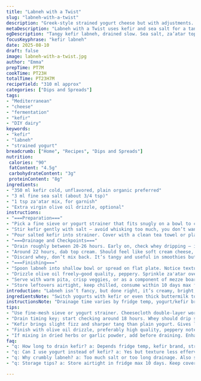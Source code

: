 ```yaml
---
title: "Labneh with a Twist"
slug: "labneh-with-a-twist"
description: "Greek-style strained yogurt cheese but with adjustments. Uses kefir and sea salt instead of yogurt and table salt. Drain times flexed slightly for texture variation. Added za'atar for earthy herbal notes on finish. Makes a soft, spreadable cheese with a tang and light grainy texture. Great for dips, spreads, or breakfast boards. Store well chilled up to 10 days. Simple equipment: fine mesh sieve or yogurt strainer with bowl. Familiar kitchen technique but watch the whey drip for best texture. Salt unevenness or over-drain makes it crumbly. Kefir gives a slight effervescence and a sharper tang. Laboratory-tested? No. Kitchen-tested thoroughly. Odor of fresh cream, light sour twang, pops of fragrance from za'atar wins over rubbed sumac. Essential basics and tips included."
metaDescription: "Labneh with a Twist uses kefir and sea salt for a tangy, spreadable cheese with za’atar finish. Flexible drain times for texture, store chilled up to 10 days."
ogDescription: "Tangy kefir labneh, drained slow. Sea salt, za’atar topping, soft grainy texture. Chill well, watch whey drip, subtle fizz from kefir."
focusKeyphrase: "kefir labneh"
date: 2025-08-10
draft: false
image: labneh-with-a-twist.jpg
author: "Emma"
prepTime: PT7M
cookTime: PT23H
totalTime: PT23H7M
recipeYield: "310 ml approx"
categories: ["Dips and Spreads"]
tags:
- "Mediterranean"
- "cheese"
- "fermentation"
- "kefir"
- "DIY dairy"
keywords:
- "kefir"
- "labneh"
- "strained yogurt"
breadcrumb: ["Home", "Recipes", "Dips and Spreads"]
nutrition: 
 calories: "90"
 fatContent: "4.5g"
 carbohydrateContent: "3g"
 proteinContent: "8g"
ingredients:
- "350 ml kefir cold, unflavored, plain organic preferred"
- "3 ml fine sea salt (about 3/4 tsp)"
- "1 tsp za'atar mix, for garnish"
- "Extra virgin olive oil drizzle, optional"
instructions:
- "===Preparation==="
- "Pick a fine sieve or yogurt strainer that fits snugly on a bowl to catch whey. Use cheesecloth if no strainer. Ensure it can drain straight to fridge safely."
- "Stir kefir gently with salt — avoid whisking too much, you don’t want to beat air in. Salt disperses and acts as flavor booster and preservation aid."
- "Pour salted kefir into strainer. Cover with a clean tea towel or plastic wrap to prevent fridge odors soaking in. Put whole setup inside fridge."
- "===Drainage and Checkpoints==="
- "Drain roughly between 20-26 hours. Early on, check whey dripping – it should be slow but steady, clear liquid pooling in bowl."
- "Around 22 hours, dab top cream. Should feel like soft cream cheese, not runny but not rock solid. If too loose, leave some hours more and check again; too dry means left too long or salt uneven."
- "Discard whey, don’t mix back. It’s tangy and useful in smoothies but too watery for cheese texture. Save for salad dressings or fermentation starters if desired."
- "===Finishing==="
- "Spoon labneh into shallow bowl or spread on flat plate. Notice texture: grains visible, dense yet soft like thick sour cream."
- "Drizzle olive oil freely—good quality, peppery. Sprinkle za'atar over top; the herbaceous bite lifts the dairy tang, a sharp contrast to usual sumac."
- "Serve with warm pita, crisp veggies, or as a component of mezze board."
- "Store leftovers airtight, keep chilled, consume within 10 days max for best texture and flavor preservation."
introduction: "Labneh isn’t fancy, but done right, it’s creamy, bright, and addictive. I’ve used kefir instead of plain Greek yogurt a bunch—adds a little fizz and sharp punch. Salt’s crucial—not just flavor but texture control. Too little, and it’s bland and sloppy. Too much, crumbly and salty. I’ve found sea salt blends more balanced than table salt, less harsh. Za’atar finishing—game changer; it brings herbal warmth rather than just tangy acid from sumac. Drain times? Don’t obsess. Watch whey drip; slow and steady shows it’s firming up nicely. Sometimes I start checking at 18 hours, hold on longer if cold fridge slows drainage. Labneh is a canvas for seasonings—try cumin or chili flakes next time. Keeps well but fresh is best. I’ve ruined batches leaving it out. Fridge is no option. Once you’ve nailed drip, the creamy texture is magic—used spreads, dips, a staple in my cooking."
ingredientsNote: "Switch yogurts with kefir or even thick buttermilk to introduce unique tang and texture. Salt type matters; sea or kosher salts disperse evenly and bring balanced flavor. Avoid iodized or heavily processed salts that can impart bitterness or unwanted aftertaste. You might want to add garlic powder or dried herbs to the mix before draining for extra flavor thoroughly embedded. Don’t overfill the strainer to avoid pooling whey mixing back in. Keep the setup stable inside fridge, not near strong-smelling foods to prevent odor absorption. If no strainer, a double layer of tight cheesecloth over a sieve works well but requires more frequent monitoring for whey pooling or cloth slippage."
instructionsNote: "Drainage time varies by fridge temp, yogurt/kefir brand, and mesh fineness. Check whey visually every 6-8 hours after first 12—should run clear without milky residue. Dab surface to test texture; if overly wet and runs off fingers, drain longer. If dry and crumbly, reduce time next attempt or adjust salt. Salt is preservative and flavor, so weigh or measure carefully. Covering the setup locks humidity and prevents unwanted drying out or crust formation on labneh surface. Don’t stir once draining begins—that breaks the fragile curd network and messes up texture. Use gentle scoops or knives to transfer; labneh is fragile and silky. Olive oil and za’atar are finishing touches but do not mix in except just before serving to preserve texture and aroma. Labneh is versatile: spread on toast, dollop over salads, or fold into sauces. Save whey for soups or smoothies; don’t waste that funky punch."
tips:
- "Use fine-mesh sieve or yogurt strainer. Cheesecloth double-layer works if no strainer but watch for whey pooling and cloth slipping frequently. Set up stable in fridge; avoid mixing whey back. Whey run clear, no milkiness. Salt evenly distributed—sea salt or kosher salt preferred, iodized can add bitterness. Stir salt gently, avoid whisking to keep texture intact; breaks curd network, labneh gets crumbly or dry."
- "Drain timing key; start checking around 18 hours. Whey should drip slow but steady. If too runny at 22 hours, extend draining time by few hours. Too dry means left too long or uneven salt—note that. Dab top surface to check, feels like soft cream cheese, springy but holds shape. Adjust fridge temp can speed or slow drip. Cover strainer to keep odors out and humdity locked in; prevent crust."
- "Kefir brings slight fizz and sharper tang than plain yogurt. Gives labneh subtle effervescence, sharper flavor punch. If no kefir, try thick buttermilk but texture shifts; less grainy, creamy smoother. Salt content crucial for preservation and texture; don’t under or overdo. After draining, discard whey or save for smoothies, soups; tangy but watery, unsuitable for cheese texture."
- "Finish with olive oil drizzle, preferably high quality, peppery notes. Sprinkle za’atar to add herbal bite, contrasts bright dairy tang, more complex than sumac. Serve with warm pita, fresh veggies, mezze boards. Avoid mixing olive oil and za’atar into labneh prior to serving—loses aroma and texture subtlety. Use gentle scoops or knives when transferring; labneh delicate, silky texture can break if handled roughly."
- "If mixing in dried herbs or garlic powder, add before draining. Enhances flavor infusion better that way. Avoid overfilling strainer; too much kefir slows drainage, whey pools and mixes back in. Keep setup away from strong odors in fridge to prevent absorption. Watch visual cues constantly after first 12 hours—whey clear, no milk cloudiness. Dab test texture to know when done; hands or spoon. Store airtight, chilled max 10 days to keep fresh texture."
faq:
- "q: How long to drain kefir? a: Depends fridge temp, kefir brand, strainer mesh. Start checking whey drip slow steady after 18 hours. Clear liquid means proper. Too milky means drain longer. Texture feels soft cream cheese when done. Can extend to 26 hours max but risk crumbly labneh."
- "q: Can I use yogurt instead of kefir? a: Yes but texture less effervescent, milder tang. Kefir sharper, fizzy slight. For buttermilk, softer texture, less grainy. Salt amount same rule. Drain time may vary slightly. Taste changes with starter used, experiment needed."
- "q: Why crumbly labneh? a: Too much salt or too long drainage. Also stirring too vigorously breaks curd. Uneven salt distribution or high temp speeds drying out too. If crumbly, next batch reduce salt or shorten drain time. Watch whey drip slow steady. Adjust setup if needed."
- "q: Storage tips? a: Store airtight in fridge max 10 days. Keep covered to avoid crust formation or odor absorption. Can freeze but texture changes—crumbly afterward. Use soon fresh for best tang and creamy feel. Avoid room temp storage; spoils fast. Re-chilling important to maintain firm but spreadable."

---
```

